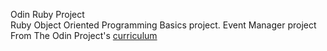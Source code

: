 Odin Ruby Project</br>
Ruby Object Oriented Programming Basics project. Event Manager project</br>
From The Odin Project's [curriculum](https://www.theodinproject.com/courses/ruby-programming/lessons/event-manager-ruby-programming)</br>